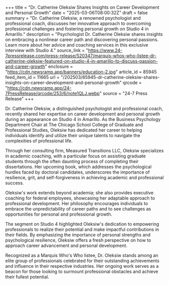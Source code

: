 +++
title = "Dr. Catherine Oleksiw Shares Insights on Career Development and Personal Growth"
date = "2025-03-06T08:00:32Z"
draft = false
summary = "Dr. Catherine Oleksiw, a renowned psychologist and professional coach, discusses her innovative approach to overcoming professional challenges and fostering personal growth on Studio 4 in Amarillo."
description = "Psychologist Dr. Catherine Oleksiw shares insights on embracing a nonlinear career path and discovering personal passions. Learn more about her advice and coaching services in this exclusive interview with Studio 4."
source_link = "https://www.24-7pressrelease.com/press-release/520347/marquis-whos-who-listee-dr-catherine-oleksiw-featured-on-studio-4-in-amarillo-to-discuss-passion-and-career-growth"
enclosure = "https://cdn.newsramp.app/banners/education-2.jpg"
article_id = 85945
feed_item_id = 11665
url = "/202503/85945-dr-catherine-oleksiw-shares-insights-on-career-development-and-personal-growth"
qrcode = "https://cdn.newsramp.app/24-7PressRelease/qrcode/253/6/note1QLJ.webp"
source = "24-7 Press Release"
+++

<p>Dr. Catherine Oleksiw, a distinguished psychologist and professional coach, recently shared her expertise on career development and personal growth during an appearance on Studio 4 in Amarillo. As the Business Psychology Department Chair at The Chicago School College of Graduate and Professional Studies, Oleksiw has dedicated her career to helping individuals identify and utilize their unique talents to navigate the complexities of professional life.</p><p>Through her consulting firm, Measured Transitions LLC, Oleksiw specializes in academic coaching, with a particular focus on assisting graduate students through the often daunting process of completing their dissertations. Her upcoming book, which addresses the psychological hurdles faced by doctoral candidates, underscores the importance of resilience, grit, and self-forgiveness in achieving academic and professional success.</p><p>Oleksiw's work extends beyond academia; she also provides executive coaching for federal employees, showcasing her adaptable approach to professional development. Her philosophy encourages individuals to embrace the unpredictability of career paths and to see challenges as opportunities for personal and professional growth.</p><p>The segment on Studio 4 highlighted Oleksiw's dedication to empowering professionals to realize their potential and make impactful contributions in their fields. By emphasizing the importance of personal strengths and psychological resilience, Oleksiw offers a fresh perspective on how to approach career advancement and personal development.</p><p>Recognized as a Marquis Who's Who listee, Dr. Oleksiw stands among an elite group of professionals celebrated for their outstanding achievements and influence in their respective industries. Her ongoing work serves as a beacon for those looking to surmount professional obstacles and achieve their fullest potential.</p>